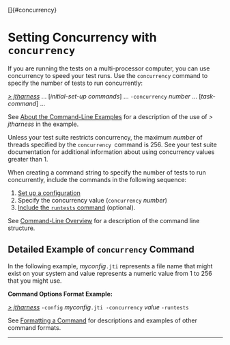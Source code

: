 
[]{#concurrency}

# Setting Concurrency with `concurrency`

If you are running the tests on a multi-processor computer, you can use concurrency to speed your
test runs. Use the `concurrency` command to specify the number of tests to run concurrently:

[*\> jtharness*](aboutExamples.html) \... \[*initial-set-up commands*\] \... `-concurrency` *number*
\... \[*task-command*\] \...

See [About the Command-Line Examples](aboutExamples.html) for a description of the use of *\>
jtharness* in the example.

Unless your test suite restricts concurrency, the maximum *number* of threads specified by the
`concurrency `command is 256. See your test suite documentation for additional information about
using concurrency values greater than 1.

When creating a command string to specify the number of tests to run concurrently, include the
commands in the following sequence:

1.  [Set up a configuration](setupCommands.html)
2.  Specify the concurrency value (`concurrency` *number*)
3.  [Include the `runtests` command](runTests.html) (optional).

See [Command-Line Overview](commandLine.html) for a description of the command line structure.

## Detailed Example of `concurrency` Command

In the following example, *myconfig*`.jti` represents a file name that might exist on your system
and value represents a numeric value from 1 to 256 that you might use.

**Command Options Format Example:**

[*\> jtharness*](aboutExamples.html) `-config` *myconfig*`.jti -concurrency` *value* `-runtests`

See [Formatting a Command](formatCommands.html) for descriptions and examples of other command
formats.

----------------------------------------------------------------------------------------------------


